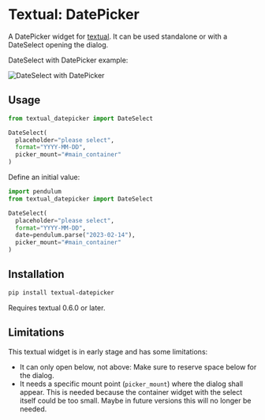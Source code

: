 # Textual: DatePicker

A DatePicker widget for [textual](https://github.com/Textualize/textual). It can be used standalone or with a DateSelect opening the dialog.

DateSelect with DatePicker example:

![DateSelect with DatePicker](https://user-images.githubusercontent.com/922559/209947716-3ee53f74-4d98-4d9c-a261-afb84955d519.png)


## Usage

```python
from textual_datepicker import DateSelect

DateSelect(
  placeholder="please select",
  format="YYYY-MM-DD",
  picker_mount="#main_container"
)
```

Define an initial value:

```python
import pendulum
from textual_datepicker import DateSelect

DateSelect(
  placeholder="please select",
  format="YYYY-MM-DD",
  date=pendulum.parse("2023-02-14"),
  picker_mount="#main_container"
)
```

## Installation

```bash
pip install textual-datepicker
```

Requires textual 0.6.0 or later.

## Limitations

This textual widget is in early stage and has some limitations:

* It can only open below, not above: Make sure to reserve space below for the dialog.
* It needs a specific mount point (`picker_mount`) where the dialog
  shall appear. This is needed because the container widget with the select
  itself could be too small. Maybe in future versions this will no longer be
  needed.
